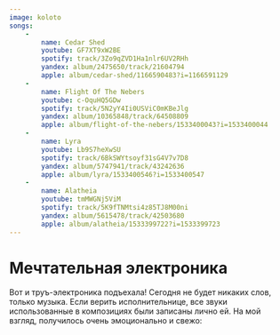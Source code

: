 ```yaml
---
image: koloto
songs:
    -
        name: Cedar Shed
        youtube: GF7XT9xW2BE
        spotify: track/3Zo9qZVD1Ha1nlr6UV2RHh
        yandex: album/2475650/track/21604794
        apple: album/cedar-shed/1166590483?i=1166591129
    -
        name: Flight Of The Nebers
        youtube: c-OquHQ5GDw
        spotify: track/5N2yY4Ii0USViC0mKBeJlg
        yandex: album/10365848/track/64508809
        apple: album/flight-of-the-nebers/1533400043?i=1533400044
    -
        name: Lyra
        youtube: Lb9S7heXwSU
        spotify: track/6BkSWYtsoyf31sG4V7v7D8
        yandex: album/5747941/track/43242636
        apple: album/lyra/1533400546?i=1533400547
    -
        name: Alatheia
        youtube: tmMWGNj5ViM
        spotify: track/5K9fTNMtsi4z85TJ8M00ni
        yandex: album/5615478/track/42503680
        apple: album/alatheia/1533399722?i=1533399723
---
```

# Мечтательная электроника

Вот и труъ-электроника подъехала! Сегодня не будет никаких слов, только музыка. Если верить исполнительнице, все
звуки использованные в композициях были записаны лично ей. На мой взгляд, получилось очень эмоционально и свежо: